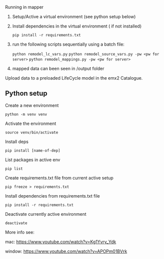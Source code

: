 Running in mapper

1. Setup/Active a virtual environment (see python setup below)
2. Install dependencies in the virtual environment ( if not installed)

   `pip install -r requirements.txt`
3. run the following scripts sequentially using a batch file:

    `python remodel_lc_vars.py`
    `python remodel_source_vars.py -pw <pw for server>`
    `python remodel_mappings.py -pw <pw for server>`

4. mapped data can been seen in /output folder


Upload data to a preloaded LifeCycle model in the emx2 Catalogue. 


## Python setup

Create a new environment

`python -m venv venv` 

Activate the environment

`source venv/bin/activate`

Install deps

`pip install [name-of-dep]`

List packages in active env 

`pip list`

Create requirements.txt file from current active setup

`pip freeze > requirements.txt`

Install dependencies from requirements.txt file

`pip install -r requirements.txt`

Deactivate currently active environment

`deactivate`

More info see: 

mac: https://www.youtube.com/watch?v=Kg1Yvry_Ydk 

window: https://www.youtube.com/watch?v=APOPm01BVrk